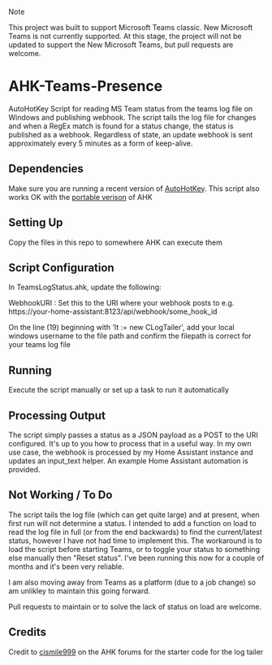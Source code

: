 > [!NOTE]
> This project was built to support Microsoft Teams classic. New Microsoft Teams is not currently supported.
> At this stage, the project will not be updated to support the New Microsoft Teams, but pull requests are welcome.

# AHK-Teams-Presence
AutoHotKey Script for reading MS Team status from the teams log file on Windows and publishing webhook. The script tails the log file for changes and when a RegEx match is found for a status change, the status is published as a webhook. Regardless of state, an update webhook is sent approximately every 5 minutes as a form of keep-alive.

## Dependencies

Make sure you are running a recent version of [AutoHotKey](https://www.autohotkey.com/). This script also works OK with the [portable verison](https://www.portablefreeware.com/index.php?id=217) of AHK

## Setting Up
Copy the files in this repo to somewhere AHK can execute them

## Script Configuration
In TeamsLogStatus.ahk, update the following:

WebhookURI : Set this to the URI where your webhook posts to e.g. https://your-home-assistant:8123/api/webhook/some_hook_id

On the line (19) beginning with 'lt := new CLogTailer', add your local windows username to the file path and confirm the filepath is correct for your teams log file

## Running
Execute the script manually or set up a task to run it automatically

## Processing Output
The script simply passes a status as a JSON payload as a POST to the URI configured. It's up to you how to process that in a useful way. In my own use case, the webhook is processed by my Home Assistant instance and updates an input_text helper. An example Home Assistant automation is provided.

## Not Working / To Do

The script tails the log file (which can get quite large) and at present, when first run will not determine a status. I intended to add a function on load to read the log file in full (or from the end backwards) to find the current/latest status, however I have not had time to implement this. The workaround is to load the script before starting Teams, or to toggle your status to something else manually then "Reset status". I've been running this now for a couple of months and it's been very reliable.

I am also moving away from Teams as a platform (due to a job change) so am unlikley to maintain this going forward.

Pull requests to maintain or to solve the lack of status on load are welcome.

## Credits

Credit to [cjsmile999](https://www.autohotkey.com/boards/memberlist.php?mode=viewprofile&u=75896&sid=f6e2b86cd0ec8262c29d58e99906d3f7) on the AHK forums for the starter code for the log tailer
